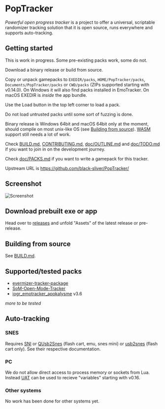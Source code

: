 # PopTracker
*Powerful open progress tracker* is a project to offer a universal, scriptable
randomizer tracking solution that it is open source, runs everywhere and
supports auto-tracking.

## Getting started
This is work in progress. Some pre-existing packs work, some do not.

Download a binary release or build from source.

Copy or unpack gamepacks to `EXEDIR/packs`, `HOME/PopTracker/packs`, `Documents/PopTracker/packs` or `CWD/packs` (ZIPs supported starting with v0.14.0).
On Windows it will also find packs installed in EmoTracker.
On macOS EXEDIR is *inside* the app bundle.

Use the Load button in the top left corner to load a pack.

Do not load untrusted packs until some sort of fuzzing is done.

Binary release is Windows 64bit and macOS 64bit only at the moment,
should compile on most unix-like OS (see [Building from source](#building-from-source)).
[WASM](https://wikipedia.org/wiki/WebAssembly) support still needs a lot of work.

Check
[BUILD.md](BUILD.md),
[CONTRIBUTING.md](CONTRIBUTING.md),
[doc/OUTLINE.md](doc/OUTLINE.md) and
[doc/TODO.md](doc/TODO.md)
if you want to join in on the development journey.

Check [doc/PACKS.md](doc/PACKS.md) if you want to write a gamepack for this tracker.

Upstream URL is https://github.com/black-sliver/PopTracker/

## Screenshot
![Screenshot](../screenshots/screenshot.png?raw=true "Screenshot")

## Download prebuilt exe or app
Head over to [releases](https://github.com/black-sliver/PopTracker/releases)
and unfold "Assets" of the latest release or pre-release.

## Building from source
See [BUILD.md](BUILD.md).

## Supported/tested packs
* [evermizer-tracker-package](https://github.com/Cyb3RGER/evermizer-tracker-package)
* [SoM-Open-Mode-Tracker](https://github.com/Cyb3RGER/SoM-Open-Mode-Tracker)
* [iogr_emotracker_apokalysme](https://github.com/Apokalysme/iogr_emotracker_apokalysme) v3.6

*more to be tested*

## Auto-tracking
### SNES
Requires [SNI](https://github.com/alttpo/sni)
or [QUsb2Snes](https://usb2snes.com) (flash cart, emu, snes mini)
or [usb2snes](https://github.com/RedGuyyyy/sd2snes/releases) (flash cart only).
See their respective documentation.

### PC
We do not allow direct access to process memory or sockets from Lua. Instead
[UAT](https://github.com/black-sliver/UAT) can be used to recieve "variables"
starting with v0.16.

### Other systems
No work has been done for other systems yet.

